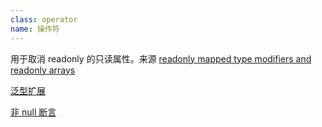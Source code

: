 ```yaml
---
class: operator
name: 操作符
---
```


<CheatSheet name="-">

用于取消 readonly 的只读属性。来源 [readonly mapped type modifiers and readonly arrays](https://www.typescriptlang.org/docs/handbook/release-notes/overview.html#readonly-mapped-type-modifiers-and-readonly-arrays)

</CheatSheet>


<CheatSheet name="...">

[泛型扩展](https://www.typescriptlang.org/v2/docs/handbook/release-notes/overview.html#generic-spread-expressions-in-object-literals)

</CheatSheet>


<CheatSheet name="!">

[非 null 断言](https://www.typescriptlang.org/v2/docs/handbook/release-notes/overview.html#non-null-assertion-operator)

</CheatSheet>
